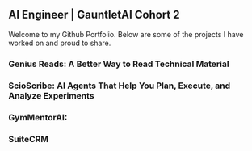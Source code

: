 ## AI Engineer | GauntletAI Cohort 2 

Welcome to my Github Portfolio. Below are some of the projects I have worked on and proud to share. 

### Genius Reads: A Better Way to Read Technical Material 

### ScioScribe: AI Agents That Help You Plan, Execute, and Analyze Experiments 

### GymMentorAI:  

### SuiteCRM 
